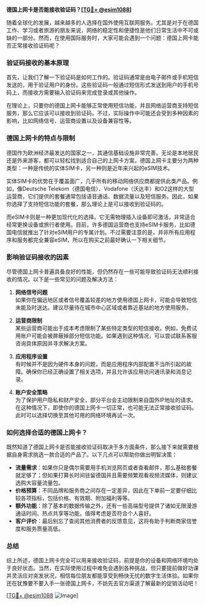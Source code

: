 **德国上网卡是否能接收验证码？[[TG💪+ @esim1088](https://t.me/s/esim1088)]**

随着全球化的发展，越来越多的人选择在国外使用互联网服务。尤其是对于在德国工作、学习或者旅游的朋友来说，网络的稳定性和便捷性是他们日常生活中不可或缺的一部分。然而，在使用国际服务时，大家可能会遇到一个问题：德国上网卡能否正常接收验证码呢？

### 验证码接收的基本原理

首先，让我们了解一下验证码是如何工作的。验证码通常是由电子邮件或手机短信发送的，用于验证用户的身份。这些验证码一般通过短信形式发送到用户的手机号码上，而接收方需要输入验证码来完成登录或其他操作。

在理论上，只要你的德国上网卡能够正常使用短信功能，并且网络运营商支持短信服务，那么它应该可以接收到验证码。不过，实际操作中可能还会受到多种因素的影响，比如网络信号、运营商设置以及设备兼容性等。

### 德国上网卡的特点与限制

德国作为欧洲经济最发达的国家之一，其通信基础设施非常完善。无论是本地居民还是外来游客，都可以轻松找到适合自己的上网卡方案。德国上网卡主要分为两种类型：一种是传统的实体SIM卡，另一种则是近年来兴起的eSIM技术。

实体SIM卡的优势在于覆盖面广，几乎所有的移动网络供应商都提供此类产品。例如，像Deutsche Telekom（德国电信）、Vodafone（沃达丰）和O2这样的大型运营商，它们提供的套餐通常包括语音通话、数据流量以及短信服务。因此，如果你选择了支持短信功能的套餐，那么理论上是可以接收到验证码的。

而eSIM卡则是一种更加现代化的选择。它无需物理插入设备即可激活，非常适合经常更换设备或旅行者使用。目前，许多德国运营商也支持eSIM卡服务，比如德国电信就推出了针对eSIM用户的专属计划。不过需要注意的是，并非所有应用程序和服务都完全兼容eSIM，所以在购买之前最好确认一下相关细节。

### 影响验证码接收的因素

尽管德国上网卡普遍具备良好的性能，但仍然存在一些可能导致验证码无法顺利接收的情况。以下是一些常见的问题及解决方法：

1. **网络信号问题**  
   如果你在偏远地区或者信号覆盖较差的地方使用德国上网卡，可能会导致短信未能及时送达。建议尽量待在城市中心区域或者靠近基站的地方使用服务。

2. **运营商限制**  
   某些运营商可能出于成本考虑限制了某些特定类型的短信接收。例如，免费试用账户可能会被屏蔽掉部分短信功能。如果遇到这种情况，可以尝试联系客服咨询具体原因并寻求解决方案。

3. **应用程序设置**  
   有时候并不是因为硬件本身的问题，而是应用程序内部配置不当所引起的故障。确保你已经正确设置了相关选项，并且允许该应用访问通讯录和消息记录。

4. **账户安全策略**  
   为了保护用户隐私和财产安全，部分平台会主动限制来自国外IP地址的请求。在这种情况下，即使你的德国上网卡一切正常，也可能无法正常接收验证码。此时可以选择切换至其他可用的网络环境再试一次。

### 如何选择合适的德国上网卡？

既然知道了德国上网卡是否能接收验证码取决于多方面条件，那么接下来就需要根据自身需求挑选一款合适的产品了。以下几点可以帮助你做出明智决策：

- **流量需求**：如果你只是偶尔需要用手机浏览网页或者查看邮件，那么基础套餐就足够了；但如果打算长时间驻留德国并且需要频繁观看视频流媒体，则建议选购大容量流量包。
- **价格预算**：不同品牌和服务商之间存在一定差异，因此在下单前一定要仔细比较各项指标，包括价格、有效期、附加福利等等。
- **额外功能**：除了基本的数据传输之外，还有一些高端型号提供了诸如无限漫游通话时间、热点共享等功能，值得考虑是否符合个人喜好。
- **客户评价**：最后别忘了查阅其他消费者的反馈意见，这将有助于判断商家信誉度和服务质量高低。

### 总结

综上所述，德国上网卡完全可以用来接收验证码，前提是你的设备和网络环境均处于良好状态。当然，在实际使用过程中难免会遇到各种挑战，但只要提前做好功课并灵活应对突发状况，相信每位朋友都能享受到畅快无忧的数字生活体验。如果你还在犹豫要不要入手一张德国上网卡，不妨先去官方渠道了解最新的促销活动吧！

[[TG💪+ @esim1088](https://t.me/s/esim1088) ![Image](https://i.postimg.cc/4NQfJmqS/Snipaste-2025-05-13-00-14-12.png)]